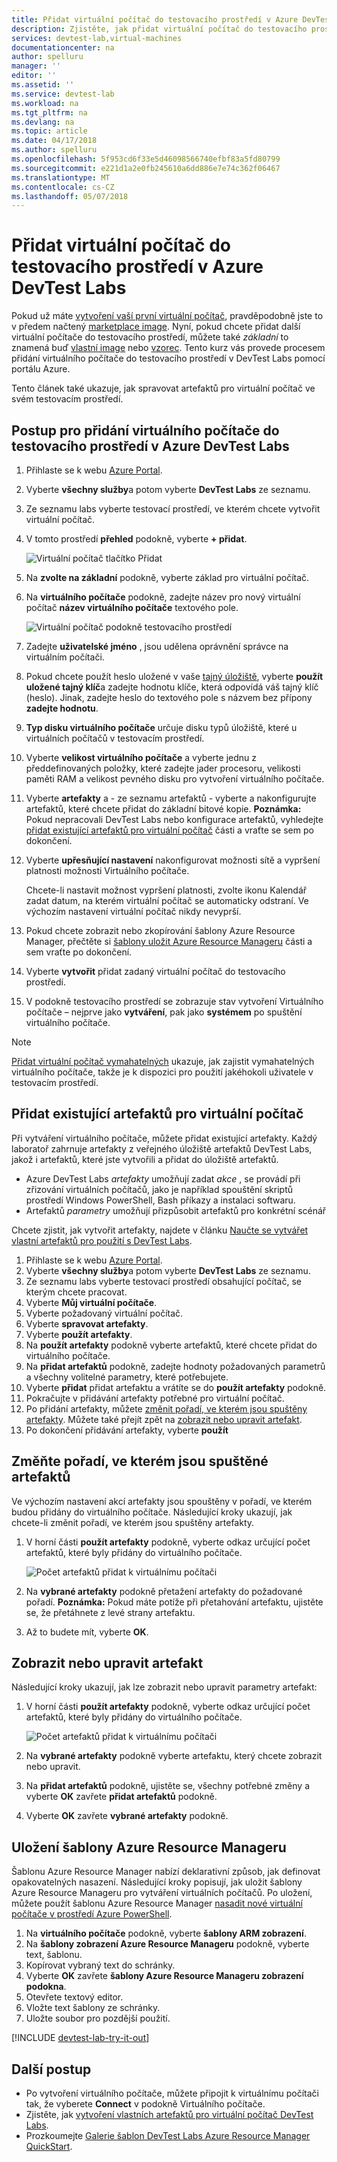 ```yaml
---
title: Přidat virtuální počítač do testovacího prostředí v Azure DevTest Labs | Microsoft Docs
description: Zjistěte, jak přidat virtuální počítač do testovacího prostředí v Azure DevTest Labs
services: devtest-lab,virtual-machines
documentationcenter: na
author: spelluru
manager: ''
editor: ''
ms.assetid: ''
ms.service: devtest-lab
ms.workload: na
ms.tgt_pltfrm: na
ms.devlang: na
ms.topic: article
ms.date: 04/17/2018
ms.author: spelluru
ms.openlocfilehash: 5f953cd6f33e5d46098566740efbf83a5fd80799
ms.sourcegitcommit: e221d1a2e0fb245610a6dd886e7e74c362f06467
ms.translationtype: MT
ms.contentlocale: cs-CZ
ms.lasthandoff: 05/07/2018
---
```

# <a name="add-a-vm-to-a-lab-in-azure-devtest-labs"></a>Přidat virtuální počítač do testovacího prostředí v Azure DevTest Labs
Pokud už máte [vytvoření vaší první virtuální počítač](devtest-lab-create-first-vm.md), pravděpodobně jste to v předem načtený [marketplace image](devtest-lab-configure-marketplace-images.md). Nyní, pokud chcete přidat další virtuální počítače do testovacího prostředí, můžete také *základní* to znamená buď [vlastní image](devtest-lab-create-template.md) nebo [vzorec](devtest-lab-manage-formulas.md). Tento kurz vás provede procesem přidání virtuálního počítače do testovacího prostředí v DevTest Labs pomocí portálu Azure.

Tento článek také ukazuje, jak spravovat artefaktů pro virtuální počítač ve svém testovacím prostředí.

## <a name="steps-to-add-a-vm-to-a-lab-in-azure-devtest-labs"></a>Postup pro přidání virtuálního počítače do testovacího prostředí v Azure DevTest Labs
1. Přihlaste se k webu [Azure Portal](http://go.microsoft.com/fwlink/p/?LinkID=525040).
1. Vyberte **všechny služby**a potom vyberte **DevTest Labs** ze seznamu.
1. Ze seznamu labs vyberte testovací prostředí, ve kterém chcete vytvořit virtuální počítač.  
1. V tomto prostředí **přehled** podokně, vyberte **+ přidat**.  

    ![Virtuální počítač tlačítko Přidat](./media/devtest-lab-add-vm/devtestlab-home-blade-add-vm.png)

1. Na **zvolte na základní** podokně, vyberte základ pro virtuální počítač.
1. Na **virtuálního počítače** podokně, zadejte název pro nový virtuální počítač **název virtuálního počítače** textového pole.

    ![Virtuální počítač podokně testovacího prostředí](./media/devtest-lab-add-vm/devtestlab-lab-vm-blade.png)

1. Zadejte **uživatelské jméno** , jsou udělena oprávnění správce na virtuálním počítači.  
1. Pokud chcete použít heslo uložené v vaše [tajný úložiště](https://azure.microsoft.com/updates/azure-devtest-labs-keep-your-secrets-safe-and-easy-to-use-with-the-new-personal-secret-store), vyberte **použít uložené tajný klíč**a zadejte hodnotu klíče, která odpovídá váš tajný klíč (heslo). Jinak, zadejte heslo do textového pole s názvem bez přípony **zadejte hodnotu**.
1. **Typ disku virtuálního počítače** určuje disku typů úložiště, které u virtuálních počítačů v testovacím prostředí.
1. Vyberte **velikost virtuálního počítače** a vyberte jednu z předdefinovaných položky, které zadejte jader procesoru, velikosti paměti RAM a velikost pevného disku pro vytvoření virtuálního počítače.
1. Vyberte **artefakty** a - ze seznamu artefaktů - vyberte a nakonfigurujte artefaktů, které chcete přidat do základní bitové kopie.
    **Poznámka:** Pokud nepracovali DevTest Labs nebo konfigurace artefaktů, vyhledejte [přidat existující artefaktů pro virtuální počítač](#add-an-existing-artifact-to-a-vm) části a vraťte se sem po dokončení.
1. Vyberte **upřesňující nastavení** nakonfigurovat možnosti sítě a vypršení platnosti možnosti Virtuálního počítače. 

   Chcete-li nastavit možnost vypršení platnosti, zvolte ikonu Kalendář zadat datum, na kterém virtuální počítač se automaticky odstraní.  Ve výchozím nastavení virtuální počítač nikdy nevyprší. 
1. Pokud chcete zobrazit nebo zkopírování šablony Azure Resource Manager, přečtěte si [šablony uložit Azure Resource Manageru](#save-azure-resource-manager-template) části a sem vraťte po dokončení.
1. Vyberte **vytvořit** přidat zadaný virtuální počítač do testovacího prostředí.
1. V podokně testovacího prostředí se zobrazuje stav vytvoření Virtuálního počítače – nejprve jako **vytváření**, pak jako **systémem** po spuštění virtuálního počítače.

> [!NOTE]
> [Přidat virtuální počítač vymahatelných](devtest-lab-add-claimable-vm.md) ukazuje, jak zajistit vymahatelných virtuálního počítače, takže je k dispozici pro použití jakéhokoli uživatele v testovacím prostředí.
>
>

## <a name="add-an-existing-artifact-to-a-vm"></a>Přidat existující artefaktů pro virtuální počítač
Při vytváření virtuálního počítače, můžete přidat existující artefakty. Každý laboratoř zahrnuje artefakty z veřejného úložiště artefaktů DevTest Labs, jakož i artefaktů, které jste vytvořili a přidat do úložiště artefaktů.

* Azure DevTest Labs *artefakty* umožňují zadat *akce* , se provádí při zřizování virtuálních počítačů, jako je například spouštění skriptů prostředí Windows PowerShell, Bash příkazy a instalaci softwaru.
* Artefaktů *parametry* umožňují přizpůsobit artefaktů pro konkrétní scénář

Chcete zjistit, jak vytvořit artefakty, najdete v článku [Naučte se vytvářet vlastní artefaktů pro použití s DevTest Labs](devtest-lab-artifact-author.md).

1. Přihlaste se k webu [Azure Portal](http://go.microsoft.com/fwlink/p/?LinkID=525040).
1. Vyberte **všechny služby**a potom vyberte **DevTest Labs** ze seznamu.
1. Ze seznamu labs vyberte testovací prostředí obsahující počítač, se kterým chcete pracovat.  
1. Vyberte **Můj virtuální počítače**.
1. Vyberte požadovaný virtuální počítač.
1. Vyberte **spravovat artefakty**. 
1. Vyberte **použít artefakty**.
1. Na **použít artefakty** podokně vyberte artefaktů, které chcete přidat do virtuálního počítače.
1. Na **přidat artefaktů** podokně, zadejte hodnoty požadovaných parametrů a všechny volitelné parametry, které potřebujete.  
1. Vyberte **přidat** přidat artefaktu a vrátíte se do **použít artefakty** podokně.
1. Pokračujte v přidávání artefakty potřebné pro virtuální počítač.
1. Po přidání artefakty, můžete [změnit pořadí, ve kterém jsou spuštěny artefakty](#change-the-order-in-which-artifacts-are-run). Můžete také přejít zpět na [zobrazit nebo upravit artefakt](#view-or-modify-an-artifact).
1. Po dokončení přidávání artefakty, vyberte **použít**

## <a name="change-the-order-in-which-artifacts-are-run"></a>Změňte pořadí, ve kterém jsou spuštěné artefaktů
Ve výchozím nastavení akcí artefakty jsou spouštěny v pořadí, ve kterém budou přidány do virtuálního počítače. Následující kroky ukazují, jak chcete-li změnit pořadí, ve kterém jsou spuštěny artefakty.

1. V horní části **použít artefakty** podokně, vyberte odkaz určující počet artefaktů, které byly přidány do virtuálního počítače.
   
    ![Počet artefaktů přidat k virtuálnímu počítači](./media/devtest-lab-add-vm-with-artifacts/devtestlab-add-artifacts-blade-selected-artifacts.png)
1. Na **vybrané artefakty** podokně přetažení artefakty do požadované pořadí. **Poznámka:** Pokud máte potíže při přetahování artefaktu, ujistěte se, že přetáhnete z levé strany artefaktu. 
1. Až to budete mít, vyberte **OK**.  

## <a name="view-or-modify-an-artifact"></a>Zobrazit nebo upravit artefakt
Následující kroky ukazují, jak lze zobrazit nebo upravit parametry artefakt:

1. V horní části **použít artefakty** podokně, vyberte odkaz určující počet artefaktů, které byly přidány do virtuálního počítače.
   
    ![Počet artefaktů přidat k virtuálnímu počítači](./media/devtest-lab-add-vm-with-artifacts/devtestlab-add-artifacts-blade-selected-artifacts.png)
1. Na **vybrané artefakty** podokně vyberte artefaktu, který chcete zobrazit nebo upravit.  
1. Na **přidat artefaktů** podokně, ujistěte se, všechny potřebné změny a vyberte **OK** zavřete **přidat artefaktů** podokně.
1. Vyberte **OK** zavřete **vybrané artefakty** podokně.

## <a name="save-azure-resource-manager-template"></a>Uložení šablony Azure Resource Manageru
Šablonu Azure Resource Manager nabízí deklarativní způsob, jak definovat opakovatelných nasazení. Následující kroky popisují, jak uložit šablony Azure Resource Manageru pro vytváření virtuálních počítačů.
Po uložení, můžete použít šablonu Azure Resource Manager [nasadit nové virtuální počítače v prostředí Azure PowerShell](../azure-resource-manager/resource-group-overview.md#template-deployment).

1. Na **virtuálního počítače** podokně, vyberte **šablony ARM zobrazení**.
2. Na **šablony zobrazení Azure Resource Manageru** podokně, vyberte text, šablonu.
3. Kopírovat vybraný text do schránky.
4. Vyberte **OK** zavřete **šablony Azure Resource Manageru zobrazení podokna**.
5. Otevřete textový editor.
6. Vložte text šablony ze schránky.
7. Uložte soubor pro pozdější použití.

[!INCLUDE [devtest-lab-try-it-out](../../includes/devtest-lab-try-it-out.md)]

## <a name="next-steps"></a>Další postup
* Po vytvoření virtuálního počítače, můžete připojit k virtuálnímu počítači tak, že vyberete **Connect** v podokně Virtuálního počítače.
* Zjistěte, jak [vytvoření vlastních artefaktů pro virtuální počítač DevTest Labs](devtest-lab-artifact-author.md).
* Prozkoumejte [Galerie šablon DevTest Labs Azure Resource Manager QuickStart](https://github.com/Azure/azure-devtestlab/tree/master/Samples).
